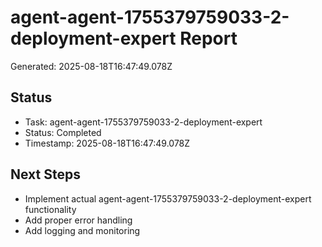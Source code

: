 # agent-agent-1755379759033-2-deployment-expert Report

Generated: 2025-08-18T16:47:49.078Z

## Status
- Task: agent-agent-1755379759033-2-deployment-expert
- Status: Completed
- Timestamp: 2025-08-18T16:47:49.078Z

## Next Steps
- Implement actual agent-agent-1755379759033-2-deployment-expert functionality
- Add proper error handling
- Add logging and monitoring
